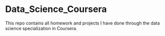 # Data_Science_Coursera
This repo contains all homework and projects I have done through the data science specialization in Coursera.
